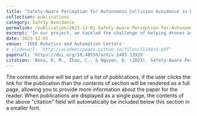```yaml
---
title: "Safety-Aware Perception for Autonomous Collision Avoidance in Dynamic Environments"
collection: publications
category: Safety Avoidance
permalink: /publication/2023-12-01-Safety-Aware-Perception-for-Autonomous-Collision-Avoidance-in-Dynamic-Environments-1
excerpt: 'In our project, we tackled the challenge of helping drones avoid collisions by improving how they perceive their environment. Typically, drones have limited ability to detect obstacles due to restrictions in their sensing range. To solve this, we developed a method that smartly adjusts the drone’s sensors to focus on the most risky areas where collisions are likely to happen'
date: 2023-12-01
venue: 'IEEE Robotics and Automation Letters'
# slidesurl: 'http://academicpages.github.io/files/slides1.pdf'
paperurl: 'https://doi.org/10.48550/arXiv.2403.13929'
citation: 'Bena, R. M., Zhao, C., & Nguyen, Q. (2023). Safety-Aware Perception for Autonomous Collision Avoidance in Dynamic Environments. IEEE Robotics and Automation Letters.'
---
```


The contents above will be part of a list of publications, if the user clicks the link for the publication than the contents of section will be rendered as a full page, allowing you to provide more information about the paper for the reader. When publications are displayed as a single page, the contents of the above "citation" field will automatically be included below this section in a smaller font.